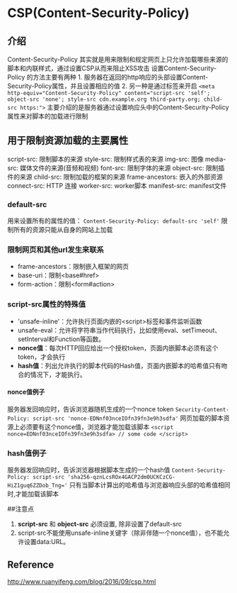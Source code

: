 # CSP(Content-Security-Policy)
## 介绍
Content-Security-Policy 其实就是用来限制和规定网页上只允许加载哪些来源的脚本和内联样式，通过设置CSP从而来阻止XSS攻击
设置Content-Security-Policy 的方法主要有两种
    1. 服务器在返回的http响应的头部设置Content-Security-Policy属性，并且设置相应的值
    2. 另一种是通过<Meta>标签来开启 `<meta http-equiv="Content-Security-Policy" content="script-src 'self'; object-src 'none'; style-src cdn.example.org third-party.org; child-src https:">`
主要介绍的是服务器通过设置响应头中的Content-Security-Policy属性来对脚本的加载进行限制

## 用于限制资源加载的主要属性
script-src: 限制脚本的来源
style-src: 限制样式表的来源
img-src: 图像
media-src: 媒体文件的来源(音频和视频)
font-src: 限制字体的来源
object-src: 限制插件的来源
child-src: 限制加载的框架的来源
frame-ancestors: 嵌入的外部资源
connect-src: HTTP 连接
worker-src: worker脚本
manifest-src: manifest文件

### default-src
用来设置所有的属性的值：
`Content-Security-Policy: default-src 'self'`
限制所有的资源只能从自身的网站上加载

### 限制网页和其他url发生来联系

* frame-ancestors：限制嵌入框架的网页
* base-uri：限制<base#href>
* form-action：限制<form#action> 

### script-src属性的特殊值
* 'unsafe-inline'：允许执行页面内嵌的&lt;script>标签和事件监听函数
* unsafe-eval：允许将字符串当作代码执行，比如使用eval、setTimeout、setInterval和Function等函数。
* **nonce值**：每次HTTP回应给出一个授权token，页面内嵌脚本必须有这个token，才会执行
* **hash值**：列出允许执行的脚本代码的Hash值，页面内嵌脚本的哈希值只有吻合的情况下，才能执行。

#### nonce值例子
服务器发回响应时，告诉浏览器随机生成的一个nonce token
`Security-Content-Policy: script-src 'nonce-EDNnf03nceIOfn39fn3e9h3sdfa'`
网页加载的脚本资源上必须要有这个nonce值，浏览器才能加载该脚本
`<script nonce=EDNnf03nceIOfn39fn3e9h3sdfa>
  // some code
</script>`

### hash值例子
服务器发回响应时，告诉浏览器根据脚本生成的一个hash值
`Content-Security-Policy: script-src 'sha256-qznLcsROx4GACP2dm0UCKCzCG-HiZ1guq6ZZDob_Tng='`
只有当脚本计算出的哈希值与浏览器响应头部的哈希值相同时,才能加载该脚本

##注意点
1. **script-src** 和 **object-src** 必须设置, 除非设置了default-src
2. script-src不能使用unsafe-inline关键字（除非伴随一个nonce值），也不能允许设置data:URL。


## Reference
http://www.ruanyifeng.com/blog/2016/09/csp.html
